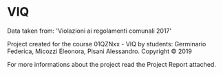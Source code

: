 # VIQ
Data taken from: 'Violazioni ai regolamenti comunali 2017'

Project created for the course 01QZNxx - VIQ by students: Germinario Federica, Micozzi Eleonora, Pisani Alessandro. Copyright © 2019

For more informations about the project read the Project Report attached.
